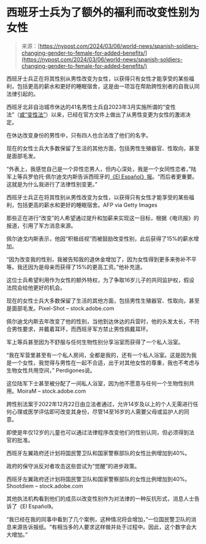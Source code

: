 <!--yml

category: 未分类

date: 2024-05-27 14:44:36

-->

# 西班牙士兵为了额外的福利而改变性别为女性

> 来源：[https://nypost.com/2024/03/06/world-news/spanish-soldiers-changing-gender-to-female-for-added-benefits/](https://nypost.com/2024/03/06/world-news/spanish-soldiers-changing-gender-to-female-for-added-benefits/)

西班牙士兵正在将其性别从男性改变为女性，以获得只有女性才能享受的某些福利，包括更高的薪水和更好的睡眠宿舍，这是由一项旨在帮助跨性别者的自我认同法律引起的。

西班牙北非自治城市休达的41名男性士兵自2023年3月实施所谓的“变性法”（[或“变性法”](https://nypost.com/2022/12/22/spain-law-allows-teens-to-change-legal-gender-without-medical-approval/)）以来，已经在官方文件上做出了从男性变更为女性的激进决定。

在休达改变身份的男性中，只有四人也合法改了他们的名字。

现在的女性士兵大多数保留了生活的其他方面，包括男性生殖器官、性取向，甚至是面部毛发。

“外表上，我感觉自己是一个异性恋男人，但内心深处，我是一个女同性恋者，”陆军上等兵罗伯托·佩尔迪戈内斯告诉西班牙的[《El Español》报](https://www.elespanol.com/espana/politica/20240305/cabo-roberto-explica-dentro-siento-lesbiana-ley-trans-favorecido/837416681_0.html)。“而后者更重要。这就是为什么我进行了法律性别变更。”

西班牙士兵正在将其性别从男性改变为女性，以获得只有女性才能享受的某些福利，包括更高的薪水和更好的睡眠宿舍。AFP via Getty Images

那些正在进行“改变”的人希望通过提升和加薪来实现这一目标，根据《电讯报》的报道，引用了军方消息来源。

佩尔迪戈内斯表示，他因“积极歧视”而被鼓励改变性别，此后获得了15%的薪水增加。

“因为改变我的性别，我被告知我的退休金增加了，因为女性得到更多来弥补不平等。我还因为是母亲而获得了15%的更高工资。”他补充道。

这位士兵希望利用作为女性的额外特权，为了争取16岁儿子的共同监护权，假设法院会给他更好的机会。

现在的女性士兵大多数保留了生活的其他方面，包括男性生殖器官、性取向，甚至是面部毛发。Pixel-Shot – stock.adobe.com

佩尔迪戈内斯去年改变了他的性别，当他到达休达的兵营时，他的头发太长，不符合男性要求，并戴着耳环，而西班牙军方禁止男性佩戴耳环。

军上等兵甚至因为不舒服与任何生物性别分享浴室而获得了一个私人浴室。

“我在军营里甚至有一个私人房间，全都是我的，还有一个私人浴室。这是因为我是一个女性，我觉得与男性在一起不合适，出于对其他女性的尊重，我也不考虑与生物女性共用空间，” Perdigones说。

这位陆军下士甚至被分配了一间私人浴室，因为他不愿意与任何一个生物性别共用。MoiraM – stock.adobe.com

跨性别法案于2022年12月22日由立法者通过，允许14岁及以上的个人无需进行任何心理或医学评估即可改变其身份，尽管14至16岁的人需要父母或监护人的同意。

即使是年仅12岁的儿童也可以通过法律程序改变他们的性别认同，但必须得到法官的批准。

西班牙左翼政府还计划将国民警卫队和国家警察部队的女性比例增加到40%。

政府的保守派反对者攻击这些尝试为“觉醒”的进步政策。

西班牙左翼政府还计划将国民警卫队和国家警察部队的女性比例增加到40%。Shootdiem – stock.adobe.com

其他执法机构看到他们的成员以改变性别作为对法律的一种反抗形式，消息人士告诉了《El Español》。

“我已经在我的同事中看到了几个案例，这种情况将会增加，”一位国民警卫队的消息来源告诉报纸。“有相当多的人要求这样做并处于过程中。因此，这个数字会大大增加。”

